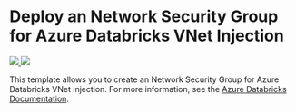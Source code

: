 # Deploy an Network Security Group for Azure Databricks VNet Injection

<a href="https://portal.azure.com/#create/Microsoft.Template/uri/https%3A%2F%2Fraw.githubusercontent.com%2FAzure%2Fazure-quickstart-templates%2Fmaster%2F101-databricks-nsg-for-vnet-injection.json" target="_blank">
    <img src="http://azuredeploy.net/deploybutton.png"/>
</a>
<a href="http://armviz.io/#/?load=https%3A%2F%2Fraw.githubusercontent.com%2FAzure%2Fazure-quickstart-templates%2Fmaster%2F101-databricks-nsg-for-vnet-injection.json" target="_blank">
    <img src="http://armviz.io/visualizebutton.png"/>
</a>

This template allows you to create an Network Security Group for Azure Databricks VNet injection.
For more information, see the <a href="https://docs.microsoft.com/en-us/azure/azure-databricks/">Azure Databricks Documentation</a>.
